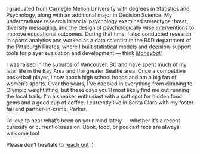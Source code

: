 I graduated from Carnegie Mellon University with degrees in Statistics and Psychology, along with an additional major in Decision Science. My undergraduate research in social psychology examined stereotype threat, diversity messaging, and the design of [psychologically wise interventions](https://www.wiseinterventions.org/what-are-wise-interventions) to improve educational outcomes. During that time, I also conducted research in sports analytics and worked as a data scientist in the R&D department of the Pittsburgh Pirates, where I built statistical models and decision-support tools for player evaluation and development — think [*Moneyball*](https://en.wikipedia.org/wiki/Moneyball:_The_Art_of_Winning_an_Unfair_Game).

I was raised in the suburbs of Vancouver, BC and have spent much of my later life in the Bay Area and the greater Seattle area. Once a competitive basketball player, I now coach high school hoops and am a big fan of women’s sports. Over the years, I’ve dabbled in everything from climbing to Olympic weightlifting, but these days you’ll most likely find me out running the local trails. I’m a sneaker enthusiast with a soft spot for hidden food gems and a good cup of coffee. I currently live in Santa Clara with my foster fail and partner-in-crime, Parker.

I’d love to hear what’s been on your mind lately — whether it’s a recent curiosity or current obsession. Book, food, or podcast recs are always welcome too! 

Please don’t hesitate to <a href="mailto:amorai1357@gmail.com">reach out</a> :)



